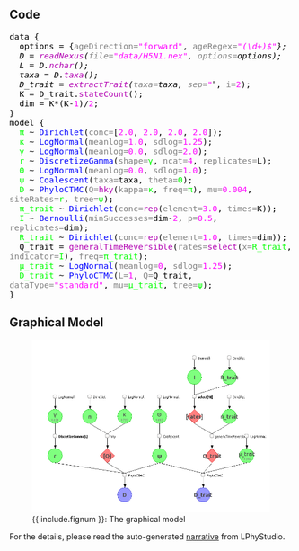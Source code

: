 ## Code

<span style="color: #000000; font-size: 11pt; font-family: monospace,monospace">data {
</span><br>
<span style="color: #000000; font-size: 11pt; font-family: monospace,monospace">&nbsp;&nbsp;</span><span style="color: #000000; font-size: 11pt; font-family: monospace,monospace"></span><span style="color: #000000; font-size: 11pt; font-family: monospace,monospace">options</span><span style="color: #000000; font-size: 11pt; font-family: monospace,monospace"> = </span><span style="color: #000000; font-size: 11pt; font-family: monospace,monospace">{</span><span style="color: #808080; font-size: 11pt; font-family: monospace,monospace">ageDirection=</span><span style="color: #ff00ff; font-size: 11pt; font-family: monospace,monospace">"forward"</span><span style="color: #000000; font-size: 11pt; font-family: monospace,monospace">, </span><span style="color: #808080; font-size: 11pt; font-family: monospace,monospace">ageRegex=</span><span style="color: #ff00ff; font-size: 11pt; font-family: monospace,monospace">"_(\d+)$"</span><span style="color: #000000; font-size: 11pt; font-family: monospace,monospace">}</span><span style="color: #000000; font-size: 11pt; font-family: monospace,monospace">;
</span><br>
<span style="color: #000000; font-size: 11pt; font-family: monospace,monospace">&nbsp;&nbsp;</span><span style="color: #000000; font-size: 11pt; font-family: monospace,monospace"></span><span style="color: #000000; font-size: 11pt; font-family: monospace,monospace">D</span><span style="color: #000000; font-size: 11pt; font-family: monospace,monospace"> = </span><span style="color: #b200b2; font-size: 11pt; font-family: monospace,monospace">readNexus</span><span style="color: #000000; font-size: 11pt; font-family: monospace,monospace">(</span><span style="color: #808080; font-size: 11pt; font-family: monospace,monospace">file=</span><span style="color: #ff00ff; font-size: 11pt; font-family: monospace,monospace">"data/H5N1.nex"</span><span style="color: #000000; font-size: 11pt; font-family: monospace,monospace">, </span><span style="color: #808080; font-size: 11pt; font-family: monospace,monospace">options=</span><span style="color: #000000; font-size: 11pt; font-family: monospace,monospace">options</span><span style="color: #000000; font-size: 11pt; font-family: monospace,monospace">)</span><span style="color: #000000; font-size: 11pt; font-family: monospace,monospace">;
</span><br>
<span style="color: #000000; font-size: 11pt; font-family: monospace,monospace">&nbsp;&nbsp;</span><span style="color: #000000; font-size: 11pt; font-family: monospace,monospace"></span><span style="color: #000000; font-size: 11pt; font-family: monospace,monospace">L</span><span style="color: #000000; font-size: 11pt; font-family: monospace,monospace"> = </span><span style="color: #000000; font-size: 11pt; font-family: monospace,monospace">D</span><span style="color: #000000; font-size: 11pt; font-family: monospace,monospace">.</span><span style="color: #b200b2; font-size: 11pt; font-family: monospace,monospace">nchar</span><span style="color: #000000; font-size: 11pt; font-family: monospace,monospace">(</span><span style="color: #000000; font-size: 11pt; font-family: monospace,monospace">)</span><span style="color: #000000; font-size: 11pt; font-family: monospace,monospace">;
</span><br>
<span style="color: #000000; font-size: 11pt; font-family: monospace,monospace">&nbsp;&nbsp;</span><span style="color: #000000; font-size: 11pt; font-family: monospace,monospace"></span><span style="color: #000000; font-size: 11pt; font-family: monospace,monospace">taxa</span><span style="color: #000000; font-size: 11pt; font-family: monospace,monospace"> = </span><span style="color: #000000; font-size: 11pt; font-family: monospace,monospace">D</span><span style="color: #000000; font-size: 11pt; font-family: monospace,monospace">.</span><span style="color: #b200b2; font-size: 11pt; font-family: monospace,monospace">taxa</span><span style="color: #000000; font-size: 11pt; font-family: monospace,monospace">(</span><span style="color: #000000; font-size: 11pt; font-family: monospace,monospace">)</span><span style="color: #000000; font-size: 11pt; font-family: monospace,monospace">;
</span><br>
<span style="color: #000000; font-size: 11pt; font-family: monospace,monospace">&nbsp;&nbsp;</span><span style="color: #000000; font-size: 11pt; font-family: monospace,monospace"></span><span style="color: #000000; font-size: 11pt; font-family: monospace,monospace">D_trait</span><span style="color: #000000; font-size: 11pt; font-family: monospace,monospace"> = </span><span style="color: #b200b2; font-size: 11pt; font-family: monospace,monospace">extractTrait</span><span style="color: #000000; font-size: 11pt; font-family: monospace,monospace">(</span><span style="color: #808080; font-size: 11pt; font-family: monospace,monospace">taxa=</span><span style="color: #000000; font-size: 11pt; font-family: monospace,monospace">taxa</span><span style="color: #000000; font-size: 11pt; font-family: monospace,monospace">, </span><span style="color: #808080; font-size: 11pt; font-family: monospace,monospace">sep=</span><span style="color: #ff00ff; font-size: 11pt; font-family: monospace,monospace">"_"</span><span style="color: #000000; font-size: 11pt; font-family: monospace,monospace">, </span><span style="color: #808080; font-size: 11pt; font-family: monospace,monospace">i=</span><span style="color: #ff00ff; font-size: 11pt; font-family: monospace,monospace">2</span><span style="color: #000000; font-size: 11pt; font-family: monospace,monospace">)</span><span style="color: #000000; font-size: 11pt; font-family: monospace,monospace">;
</span><br>
<span style="color: #000000; font-size: 11pt; font-family: monospace,monospace">&nbsp;&nbsp;</span><span style="color: #000000; font-size: 11pt; font-family: monospace,monospace"></span><span style="color: #000000; font-size: 11pt; font-family: monospace,monospace">K</span><span style="color: #000000; font-size: 11pt; font-family: monospace,monospace"> = </span><span style="color: #000000; font-size: 11pt; font-family: monospace,monospace">D_trait</span><span style="color: #000000; font-size: 11pt; font-family: monospace,monospace">.</span><span style="color: #b200b2; font-size: 11pt; font-family: monospace,monospace">stateCount</span><span style="color: #000000; font-size: 11pt; font-family: monospace,monospace">(</span><span style="color: #000000; font-size: 11pt; font-family: monospace,monospace">)</span><span style="color: #000000; font-size: 11pt; font-family: monospace,monospace">;
</span><br>
<span style="color: #000000; font-size: 11pt; font-family: monospace,monospace">&nbsp;&nbsp;</span><span style="color: #000000; font-size: 11pt; font-family: monospace,monospace"></span><span style="color: #000000; font-size: 11pt; font-family: monospace,monospace">dim</span><span style="color: #000000; font-size: 11pt; font-family: monospace,monospace"> = </span><span style="color: #000000; font-size: 11pt; font-family: monospace,monospace">K</span><span style="color: #000000; font-size: 11pt; font-family: monospace,monospace">*</span><span style="color: #000000; font-size: 11pt; font-family: monospace,monospace">(</span><span style="color: #000000; font-size: 11pt; font-family: monospace,monospace">K</span><span style="color: #000000; font-size: 11pt; font-family: monospace,monospace">-</span><span style="color: #ff00ff; font-size: 11pt; font-family: monospace,monospace">1</span><span style="color: #000000; font-size: 11pt; font-family: monospace,monospace">)</span><span style="color: #000000; font-size: 11pt; font-family: monospace,monospace">/</span><span style="color: #ff00ff; font-size: 11pt; font-family: monospace,monospace">2</span><span style="color: #000000; font-size: 11pt; font-family: monospace,monospace">;
</span><br>
<span style="color: #000000; font-size: 11pt; font-family: monospace,monospace">}
</span><br>
<span style="color: #000000; font-size: 11pt; font-family: monospace,monospace">model {
</span><br>
<span style="color: #000000; font-size: 11pt; font-family: monospace,monospace">&nbsp;&nbsp;</span><span style="color: #000000; font-size: 11pt; font-family: monospace,monospace"></span><span style="color: #00ff00; font-size: 11pt; font-family: monospace,monospace">π</span><span style="color: #000000; font-size: 11pt; font-family: monospace,monospace"> ~ </span><span style="color: #0000ff; font-size: 11pt; font-family: monospace,monospace">Dirichlet</span><span style="color: #000000; font-size: 11pt; font-family: monospace,monospace">(</span><span style="color: #808080; font-size: 11pt; font-family: monospace,monospace">conc=</span><span style="color: #000000; font-size: 11pt; font-family: monospace,monospace">[</span><span style="color: #ff00ff; font-size: 11pt; font-family: monospace,monospace">2.0</span><span style="color: #000000; font-size: 11pt; font-family: monospace,monospace">, </span><span style="color: #ff00ff; font-size: 11pt; font-family: monospace,monospace">2.0</span><span style="color: #000000; font-size: 11pt; font-family: monospace,monospace">, </span><span style="color: #ff00ff; font-size: 11pt; font-family: monospace,monospace">2.0</span><span style="color: #000000; font-size: 11pt; font-family: monospace,monospace">, </span><span style="color: #ff00ff; font-size: 11pt; font-family: monospace,monospace">2.0</span><span style="color: #000000; font-size: 11pt; font-family: monospace,monospace">]</span><span style="color: #000000; font-size: 11pt; font-family: monospace,monospace">);
</span><br>
<span style="color: #000000; font-size: 11pt; font-family: monospace,monospace">&nbsp;&nbsp;</span><span style="color: #000000; font-size: 11pt; font-family: monospace,monospace"></span><span style="color: #00ff00; font-size: 11pt; font-family: monospace,monospace">κ</span><span style="color: #000000; font-size: 11pt; font-family: monospace,monospace"> ~ </span><span style="color: #0000ff; font-size: 11pt; font-family: monospace,monospace">LogNormal</span><span style="color: #000000; font-size: 11pt; font-family: monospace,monospace">(</span><span style="color: #808080; font-size: 11pt; font-family: monospace,monospace">meanlog=</span><span style="color: #ff00ff; font-size: 11pt; font-family: monospace,monospace">1.0</span><span style="color: #000000; font-size: 11pt; font-family: monospace,monospace">, </span><span style="color: #808080; font-size: 11pt; font-family: monospace,monospace">sdlog=</span><span style="color: #ff00ff; font-size: 11pt; font-family: monospace,monospace">1.25</span><span style="color: #000000; font-size: 11pt; font-family: monospace,monospace">);
</span><br>
<span style="color: #000000; font-size: 11pt; font-family: monospace,monospace">&nbsp;&nbsp;</span><span style="color: #000000; font-size: 11pt; font-family: monospace,monospace"></span><span style="color: #00ff00; font-size: 11pt; font-family: monospace,monospace">γ</span><span style="color: #000000; font-size: 11pt; font-family: monospace,monospace"> ~ </span><span style="color: #0000ff; font-size: 11pt; font-family: monospace,monospace">LogNormal</span><span style="color: #000000; font-size: 11pt; font-family: monospace,monospace">(</span><span style="color: #808080; font-size: 11pt; font-family: monospace,monospace">meanlog=</span><span style="color: #ff00ff; font-size: 11pt; font-family: monospace,monospace">0.0</span><span style="color: #000000; font-size: 11pt; font-family: monospace,monospace">, </span><span style="color: #808080; font-size: 11pt; font-family: monospace,monospace">sdlog=</span><span style="color: #ff00ff; font-size: 11pt; font-family: monospace,monospace">2.0</span><span style="color: #000000; font-size: 11pt; font-family: monospace,monospace">);
</span><br>
<span style="color: #000000; font-size: 11pt; font-family: monospace,monospace">&nbsp;&nbsp;</span><span style="color: #000000; font-size: 11pt; font-family: monospace,monospace"></span><span style="color: #00ff00; font-size: 11pt; font-family: monospace,monospace">r</span><span style="color: #000000; font-size: 11pt; font-family: monospace,monospace"> ~ </span><span style="color: #0000ff; font-size: 11pt; font-family: monospace,monospace">DiscretizeGamma</span><span style="color: #000000; font-size: 11pt; font-family: monospace,monospace">(</span><span style="color: #808080; font-size: 11pt; font-family: monospace,monospace">shape=</span><span style="color: #00ff00; font-size: 11pt; font-family: monospace,monospace">γ</span><span style="color: #000000; font-size: 11pt; font-family: monospace,monospace">, </span><span style="color: #808080; font-size: 11pt; font-family: monospace,monospace">ncat=</span><span style="color: #ff00ff; font-size: 11pt; font-family: monospace,monospace">4</span><span style="color: #000000; font-size: 11pt; font-family: monospace,monospace">, </span><span style="color: #808080; font-size: 11pt; font-family: monospace,monospace">replicates=</span><span style="color: #000000; font-size: 11pt; font-family: monospace,monospace">L</span><span style="color: #000000; font-size: 11pt; font-family: monospace,monospace">);
</span><br>
<span style="color: #000000; font-size: 11pt; font-family: monospace,monospace">&nbsp;&nbsp;</span><span style="color: #000000; font-size: 11pt; font-family: monospace,monospace"></span><span style="color: #00ff00; font-size: 11pt; font-family: monospace,monospace">Θ</span><span style="color: #000000; font-size: 11pt; font-family: monospace,monospace"> ~ </span><span style="color: #0000ff; font-size: 11pt; font-family: monospace,monospace">LogNormal</span><span style="color: #000000; font-size: 11pt; font-family: monospace,monospace">(</span><span style="color: #808080; font-size: 11pt; font-family: monospace,monospace">meanlog=</span><span style="color: #ff00ff; font-size: 11pt; font-family: monospace,monospace">0.0</span><span style="color: #000000; font-size: 11pt; font-family: monospace,monospace">, </span><span style="color: #808080; font-size: 11pt; font-family: monospace,monospace">sdlog=</span><span style="color: #ff00ff; font-size: 11pt; font-family: monospace,monospace">1.0</span><span style="color: #000000; font-size: 11pt; font-family: monospace,monospace">);
</span><br>
<span style="color: #000000; font-size: 11pt; font-family: monospace,monospace">&nbsp;&nbsp;</span><span style="color: #000000; font-size: 11pt; font-family: monospace,monospace"></span><span style="color: #00ff00; font-size: 11pt; font-family: monospace,monospace">ψ</span><span style="color: #000000; font-size: 11pt; font-family: monospace,monospace"> ~ </span><span style="color: #0000ff; font-size: 11pt; font-family: monospace,monospace">Coalescent</span><span style="color: #000000; font-size: 11pt; font-family: monospace,monospace">(</span><span style="color: #808080; font-size: 11pt; font-family: monospace,monospace">taxa=</span><span style="color: #000000; font-size: 11pt; font-family: monospace,monospace">taxa</span><span style="color: #000000; font-size: 11pt; font-family: monospace,monospace">, </span><span style="color: #808080; font-size: 11pt; font-family: monospace,monospace">theta=</span><span style="color: #00ff00; font-size: 11pt; font-family: monospace,monospace">Θ</span><span style="color: #000000; font-size: 11pt; font-family: monospace,monospace">);
</span><br>
<span style="color: #000000; font-size: 11pt; font-family: monospace,monospace">&nbsp;&nbsp;</span><span style="color: #000000; font-size: 11pt; font-family: monospace,monospace"></span><span style="color: #00ff00; font-size: 11pt; font-family: monospace,monospace">D</span><span style="color: #000000; font-size: 11pt; font-family: monospace,monospace"> ~ </span><span style="color: #0000ff; font-size: 11pt; font-family: monospace,monospace">PhyloCTMC</span><span style="color: #000000; font-size: 11pt; font-family: monospace,monospace">(</span><span style="color: #808080; font-size: 11pt; font-family: monospace,monospace">Q=</span><span style="color: #b200b2; font-size: 11pt; font-family: monospace,monospace">hky</span><span style="color: #000000; font-size: 11pt; font-family: monospace,monospace">(</span><span style="color: #808080; font-size: 11pt; font-family: monospace,monospace">kappa=</span><span style="color: #00ff00; font-size: 11pt; font-family: monospace,monospace">κ</span><span style="color: #000000; font-size: 11pt; font-family: monospace,monospace">, </span><span style="color: #808080; font-size: 11pt; font-family: monospace,monospace">freq=</span><span style="color: #00ff00; font-size: 11pt; font-family: monospace,monospace">π</span><span style="color: #000000; font-size: 11pt; font-family: monospace,monospace">)</span><span style="color: #000000; font-size: 11pt; font-family: monospace,monospace">, </span><span style="color: #808080; font-size: 11pt; font-family: monospace,monospace">mu=</span><span style="color: #ff00ff; font-size: 11pt; font-family: monospace,monospace">0.004</span><span style="color: #000000; font-size: 11pt; font-family: monospace,monospace">, </span><span style="color: #808080; font-size: 11pt; font-family: monospace,monospace">siteRates=</span><span style="color: #00ff00; font-size: 11pt; font-family: monospace,monospace">r</span><span style="color: #000000; font-size: 11pt; font-family: monospace,monospace">, </span><span style="color: #808080; font-size: 11pt; font-family: monospace,monospace">tree=</span><span style="color: #00ff00; font-size: 11pt; font-family: monospace,monospace">ψ</span><span style="color: #000000; font-size: 11pt; font-family: monospace,monospace">);
</span><br>
<span style="color: #000000; font-size: 11pt; font-family: monospace,monospace">&nbsp;&nbsp;</span><span style="color: #000000; font-size: 11pt; font-family: monospace,monospace"></span><span style="color: #00ff00; font-size: 11pt; font-family: monospace,monospace">π_trait</span><span style="color: #000000; font-size: 11pt; font-family: monospace,monospace"> ~ </span><span style="color: #0000ff; font-size: 11pt; font-family: monospace,monospace">Dirichlet</span><span style="color: #000000; font-size: 11pt; font-family: monospace,monospace">(</span><span style="color: #808080; font-size: 11pt; font-family: monospace,monospace">conc=</span><span style="color: #b200b2; font-size: 11pt; font-family: monospace,monospace">rep</span><span style="color: #000000; font-size: 11pt; font-family: monospace,monospace">(</span><span style="color: #808080; font-size: 11pt; font-family: monospace,monospace">element=</span><span style="color: #ff00ff; font-size: 11pt; font-family: monospace,monospace">3.0</span><span style="color: #000000; font-size: 11pt; font-family: monospace,monospace">, </span><span style="color: #808080; font-size: 11pt; font-family: monospace,monospace">times=</span><span style="color: #000000; font-size: 11pt; font-family: monospace,monospace">K</span><span style="color: #000000; font-size: 11pt; font-family: monospace,monospace">)</span><span style="color: #000000; font-size: 11pt; font-family: monospace,monospace">);
</span><br>
<span style="color: #000000; font-size: 11pt; font-family: monospace,monospace">&nbsp;&nbsp;</span><span style="color: #000000; font-size: 11pt; font-family: monospace,monospace"></span><span style="color: #00ff00; font-size: 11pt; font-family: monospace,monospace">I</span><span style="color: #000000; font-size: 11pt; font-family: monospace,monospace"> ~ </span><span style="color: #0000ff; font-size: 11pt; font-family: monospace,monospace">Bernoulli</span><span style="color: #000000; font-size: 11pt; font-family: monospace,monospace">(</span><span style="color: #808080; font-size: 11pt; font-family: monospace,monospace">minSuccesses=</span><span style="color: #000000; font-size: 11pt; font-family: monospace,monospace">dim</span><span style="color: #000000; font-size: 11pt; font-family: monospace,monospace">-</span><span style="color: #ff00ff; font-size: 11pt; font-family: monospace,monospace">2</span><span style="color: #000000; font-size: 11pt; font-family: monospace,monospace">, </span><span style="color: #808080; font-size: 11pt; font-family: monospace,monospace">p=</span><span style="color: #ff00ff; font-size: 11pt; font-family: monospace,monospace">0.5</span><span style="color: #000000; font-size: 11pt; font-family: monospace,monospace">, </span><span style="color: #808080; font-size: 11pt; font-family: monospace,monospace">replicates=</span><span style="color: #000000; font-size: 11pt; font-family: monospace,monospace">dim</span><span style="color: #000000; font-size: 11pt; font-family: monospace,monospace">);
</span><br>
<span style="color: #000000; font-size: 11pt; font-family: monospace,monospace">&nbsp;&nbsp;</span><span style="color: #000000; font-size: 11pt; font-family: monospace,monospace"></span><span style="color: #00ff00; font-size: 11pt; font-family: monospace,monospace">R_trait</span><span style="color: #000000; font-size: 11pt; font-family: monospace,monospace"> ~ </span><span style="color: #0000ff; font-size: 11pt; font-family: monospace,monospace">Dirichlet</span><span style="color: #000000; font-size: 11pt; font-family: monospace,monospace">(</span><span style="color: #808080; font-size: 11pt; font-family: monospace,monospace">conc=</span><span style="color: #b200b2; font-size: 11pt; font-family: monospace,monospace">rep</span><span style="color: #000000; font-size: 11pt; font-family: monospace,monospace">(</span><span style="color: #808080; font-size: 11pt; font-family: monospace,monospace">element=</span><span style="color: #ff00ff; font-size: 11pt; font-family: monospace,monospace">1.0</span><span style="color: #000000; font-size: 11pt; font-family: monospace,monospace">, </span><span style="color: #808080; font-size: 11pt; font-family: monospace,monospace">times=</span><span style="color: #000000; font-size: 11pt; font-family: monospace,monospace">dim</span><span style="color: #000000; font-size: 11pt; font-family: monospace,monospace">)</span><span style="color: #000000; font-size: 11pt; font-family: monospace,monospace">);
</span><br>
<span style="color: #000000; font-size: 11pt; font-family: monospace,monospace">&nbsp;&nbsp;</span><span style="color: #000000; font-size: 11pt; font-family: monospace,monospace"></span><span style="color: #000000; font-size: 11pt; font-family: monospace,monospace">Q_trait</span><span style="color: #000000; font-size: 11pt; font-family: monospace,monospace"> = </span><span style="color: #b200b2; font-size: 11pt; font-family: monospace,monospace">generalTimeReversible</span><span style="color: #000000; font-size: 11pt; font-family: monospace,monospace">(</span><span style="color: #808080; font-size: 11pt; font-family: monospace,monospace">rates=</span><span style="color: #b200b2; font-size: 11pt; font-family: monospace,monospace">select</span><span style="color: #000000; font-size: 11pt; font-family: monospace,monospace">(</span><span style="color: #808080; font-size: 11pt; font-family: monospace,monospace">x=</span><span style="color: #00ff00; font-size: 11pt; font-family: monospace,monospace">R_trait</span><span style="color: #000000; font-size: 11pt; font-family: monospace,monospace">, </span><span style="color: #808080; font-size: 11pt; font-family: monospace,monospace">indicator=</span><span style="color: #00ff00; font-size: 11pt; font-family: monospace,monospace">I</span><span style="color: #000000; font-size: 11pt; font-family: monospace,monospace">)</span><span style="color: #000000; font-size: 11pt; font-family: monospace,monospace">, </span><span style="color: #808080; font-size: 11pt; font-family: monospace,monospace">freq=</span><span style="color: #00ff00; font-size: 11pt; font-family: monospace,monospace">π_trait</span><span style="color: #000000; font-size: 11pt; font-family: monospace,monospace">)</span><span style="color: #000000; font-size: 11pt; font-family: monospace,monospace">;
</span><br>
<span style="color: #000000; font-size: 11pt; font-family: monospace,monospace">&nbsp;&nbsp;</span><span style="color: #000000; font-size: 11pt; font-family: monospace,monospace"></span><span style="color: #00ff00; font-size: 11pt; font-family: monospace,monospace">μ_trait</span><span style="color: #000000; font-size: 11pt; font-family: monospace,monospace"> ~ </span><span style="color: #0000ff; font-size: 11pt; font-family: monospace,monospace">LogNormal</span><span style="color: #000000; font-size: 11pt; font-family: monospace,monospace">(</span><span style="color: #808080; font-size: 11pt; font-family: monospace,monospace">meanlog=</span><span style="color: #ff00ff; font-size: 11pt; font-family: monospace,monospace">0</span><span style="color: #000000; font-size: 11pt; font-family: monospace,monospace">, </span><span style="color: #808080; font-size: 11pt; font-family: monospace,monospace">sdlog=</span><span style="color: #ff00ff; font-size: 11pt; font-family: monospace,monospace">1.25</span><span style="color: #000000; font-size: 11pt; font-family: monospace,monospace">);
</span><br>
<span style="color: #000000; font-size: 11pt; font-family: monospace,monospace">&nbsp;&nbsp;</span><span style="color: #000000; font-size: 11pt; font-family: monospace,monospace"></span><span style="color: #00ff00; font-size: 11pt; font-family: monospace,monospace">D_trait</span><span style="color: #000000; font-size: 11pt; font-family: monospace,monospace"> ~ </span><span style="color: #0000ff; font-size: 11pt; font-family: monospace,monospace">PhyloCTMC</span><span style="color: #000000; font-size: 11pt; font-family: monospace,monospace">(</span><span style="color: #808080; font-size: 11pt; font-family: monospace,monospace">L=</span><span style="color: #ff00ff; font-size: 11pt; font-family: monospace,monospace">1</span><span style="color: #000000; font-size: 11pt; font-family: monospace,monospace">, </span><span style="color: #808080; font-size: 11pt; font-family: monospace,monospace">Q=</span><span style="color: #000000; font-size: 11pt; font-family: monospace,monospace">Q_trait</span><span style="color: #000000; font-size: 11pt; font-family: monospace,monospace">, </span><span style="color: #808080; font-size: 11pt; font-family: monospace,monospace">dataType=</span><span style="color: #ff00ff; font-size: 11pt; font-family: monospace,monospace">"standard"</span><span style="color: #000000; font-size: 11pt; font-family: monospace,monospace">, </span><span style="color: #808080; font-size: 11pt; font-family: monospace,monospace">mu=</span><span style="color: #00ff00; font-size: 11pt; font-family: monospace,monospace">μ_trait</span><span style="color: #000000; font-size: 11pt; font-family: monospace,monospace">, </span><span style="color: #808080; font-size: 11pt; font-family: monospace,monospace">tree=</span><span style="color: #00ff00; font-size: 11pt; font-family: monospace,monospace">ψ</span><span style="color: #000000; font-size: 11pt; font-family: monospace,monospace">);
</span><br>
<span style="color: #000000; font-size: 11pt; font-family: monospace,monospace">}
</span><br>

## Graphical Model


<figure class="image">
  <a href="../discrete-phylogeography/GraphicalModel.png" target="_blank">
    <img src="../discrete-phylogeography/GraphicalModel.png" alt="GraphicalModel.png">
  </a>
  <figcaption>{{ include.fignum }}: The graphical model</figcaption>
</figure>



For the details, please read the auto-generated [narrative](#auto-generated) from LPhyStudio.
